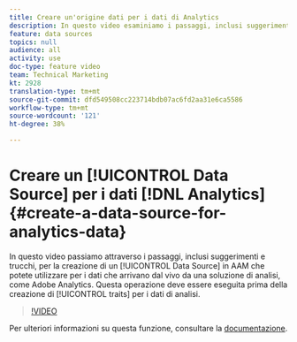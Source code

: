 ```yaml
---
title: Creare un'origine dati per i dati di Analytics
description: In questo video esaminiamo i passaggi, inclusi suggerimenti e trucchi, della creazione di una sorgente dati in AAM che puoi utilizzare per i dati provenienti in tempo reale da una soluzione di analisi, ad esempio Adobe Analytics. Questa operazione deve essere eseguita prima di creare caratteristiche per i dati di analisi.
feature: data sources
topics: null
audience: all
activity: use
doc-type: feature video
team: Technical Marketing
kt: 2928
translation-type: tm+mt
source-git-commit: dfd549508cc223714bdb07ac6fd2aa31e6ca5586
workflow-type: tm+mt
source-wordcount: '121'
ht-degree: 38%

---
```



# Creare un [!UICONTROL Data Source] per i dati [!DNL Analytics] {#create-a-data-source-for-analytics-data}

In questo video passiamo attraverso i passaggi, inclusi suggerimenti e trucchi, per la creazione di un [!UICONTROL Data Source] in AAM che potete utilizzare per i dati che arrivano dal vivo da una soluzione di analisi, come  Adobe Analytics. Questa operazione deve essere eseguita prima della creazione di [!UICONTROL traits] per i dati di analisi.

>[!VIDEO](https://video.tv.adobe.com/v/27329/?quality=12)

Per ulteriori informazioni su questa funzione, consultare la [documentazione](https://marketing.adobe.com/resources/help/en_US/aam/c_datasources.html).

